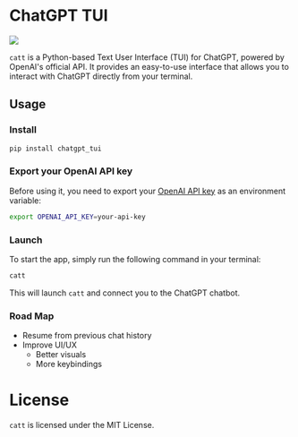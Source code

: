 # ChatGPT TUI

![](https://i.imgur.com/E1mrVGU.png)

`catt` is a Python-based Text User Interface (TUI) for ChatGPT, powered by OpenAI's official API. It provides an easy-to-use interface that allows you to interact with ChatGPT directly from your terminal.

## Usage

### Install

```bash
pip install chatgpt_tui
```

### Export your OpenAI API key

Before using it, you need to export your [OpenAI API key](https://platform.openai.com/account/api-keys) as an environment variable:

```bash
export OPENAI_API_KEY=your-api-key
```

### Launch

To start the app, simply run the following command in your terminal:

```bash
catt
```

This will launch `catt` and connect you to the ChatGPT chatbot.

### Road Map
- Resume from previous chat history
- Improve UI/UX
  - Better visuals
  - More keybindings

# License

`catt` is licensed under the MIT License.
